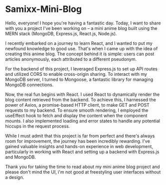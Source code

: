# Samixx-Mini-Blog

Hello, everyone! I hope you're having a fantastic day. Today, I want to share with you a project I've been working on – a mini anime blog built using the MERN stack (MongoDB, Express.js, React.js, Node.js). 

I recently embarked on a journey to learn React, and I wanted to put my newfound knowledge to good use. That's when I came up with the idea of creating this anime blog. The concept behind it is simple: users can post articles anonymously, each attributed to a different pseudonym.

For the backend of this project, I leveraged Express.js to set up API routes and utilized CORS to enable cross-origin sharing. To interact with my MongoDB server, I turned to Mongoose, a fantastic library for managing MongoDB connections.

Now, the real fun begins with React. I used React to dynamically render the blog content retrieved from the backend. To achieve this, I harnessed the power of Axios, a promise-based HTTP client, to make GET and POST requests to my backend. To ensure smooth rendering, I employed the useEffect hook to fetch and display the content when the component mounts. I also implemented loading and error states to handle any potential hiccups in the request process.

While I must admit that this project is far from perfect and there's always room for improvement, the journey has been incredibly rewarding. I've gained valuable insights and hands-on experience in web development, particularly in working with React and setting up a backend with Express.js and MongoDB.

Thank you for taking the time to read about my mini anime blog project and please don't mind the UI, i'm not good at freestyling user interfaces without a design.
